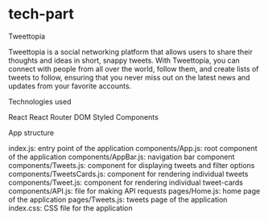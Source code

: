# tech-part

   Tweettopia
	 
Tweettopia is a social networking platform that allows users to share their thoughts and ideas in
short, snappy tweets. With Tweettopia, you can connect with people from all over the world, follow
them, and create lists of tweets to follow, ensuring that you never miss out on the latest news and
updates from your favorite accounts.


   Technologies used
	 
React
React Router DOM
Styled Components


   App structure
	 
index.js: entry point of the application
components/App.js: root component of the application
components/AppBar.js: navigation bar component
components/Tweets.js: component for displaying tweets and filter options
components/TweetsCards.js: component for rendering individual tweets
components/Tweet.js: component for rendering individual tweet-cards
components/API.js: file for making API requests
pages/Home.js: home page of the application
pages/Tweets.js: tweets page of the application
index.css: CSS file for the application

